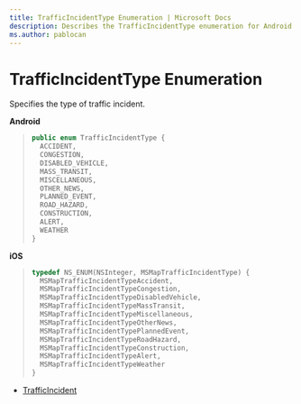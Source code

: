 ```yaml
---
title: TrafficIncidentType Enumeration | Microsoft Docs
description: Describes the TrafficIncidentType enumeration for Android and iOS and provides the enumeration's syntax and additional references.
ms.author: pablocan
---
```


# TrafficIncidentType Enumeration

Specifies the type of traffic incident.

**Android**

>```java
> public enum TrafficIncidentType {
>   ACCIDENT,
>   CONGESTION,
>   DISABLED_VEHICLE,
>   MASS_TRANSIT,
>   MISCELLANEOUS,
>   OTHER_NEWS,
>   PLANNED_EVENT,
>   ROAD_HAZARD,
>   CONSTRUCTION,
>   ALERT,
>   WEATHER
> }
>```

**iOS**

>```objectivec
> typedef NS_ENUM(NSInteger, MSMapTrafficIncidentType) {
>   MSMapTrafficIncidentTypeAccident,
>   MSMapTrafficIncidentTypeCongestion,
>   MSMapTrafficIncidentTypeDisabledVehicle,
>   MSMapTrafficIncidentTypeMassTransit,
>   MSMapTrafficIncidentTypeMiscellaneous,
>   MSMapTrafficIncidentTypeOtherNews,
>   MSMapTrafficIncidentTypePlannedEvent,
>   MSMapTrafficIncidentTypeRoadHazard,
>   MSMapTrafficIncidentTypeConstruction,
>   MSMapTrafficIncidentTypeAlert,
>   MSMapTrafficIncidentTypeWeather
> }
>```

* [TrafficIncident](TrafficIncident-class.md)